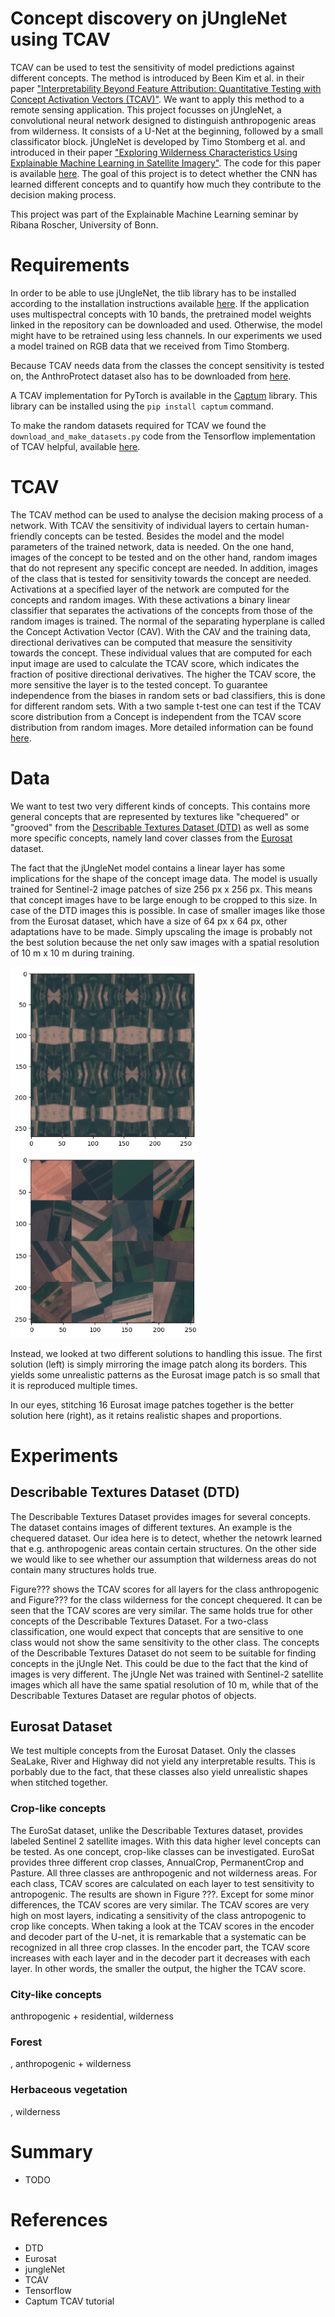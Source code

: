 # Concept discovery on jUngleNet using TCAV
TCAV can be used to test the sensitivity of model predictions against different concepts. The method is introduced by Been Kim et al. in their paper ["Interpretability Beyond Feature Attribution: Quantitative Testing with Concept Activation Vectors (TCAV)"](https://arxiv.org/abs/1711.11279). We want to apply this method to a remote sensing application. This project focusses on jUngleNet, a convolutional neural network designed to distinguish anthropogenic areas from wilderness. It consists of a U-Net at the beginning, followed by a small classificator block. jUngleNet is developed by Timo Stomberg et al. and introduced in their paper ["Exploring Wilderness Characteristics Using Explainable Machine Learning in Satellite Imagery"](https://arxiv.org/abs/2203.00379). The code for this paper is available [here](https://gitlab.jsc.fz-juelich.de/kiste/asos). 
The goal of this project is to detect whether the CNN has learned different concepts and to quantify how much they contribute to the decision making process.

This project was part of the Explainable Machine Learning seminar by Ribana Roscher, University of Bonn.

# Requirements
In order to be able to use jUngleNet, the tlib library has to be installed according to the installation instructions available [here](https://gitlab.jsc.fz-juelich.de/kiste/asos). If the application uses multispectral concepts with 10 bands, the pretrained model weights linked in the repository can be downloaded and used. Otherwise, the model might have to be retrained using less channels. In our experiments we used a model trained on RGB data that we received from Timo Stomberg.

Because TCAV needs data from the classes the concept sensitivity is tested on, the AnthroProtect dataset also has to be downloaded from [here](http://rs.ipb.uni-bonn.de/data/anthroprotect).

A TCAV implementation for PyTorch is available in the [Captum](https://github.com/pytorch/captum) library. This library can be installed using the `pip install captum` command.

To make the random datasets required for TCAV we found the `download_and_make_datasets.py` code from the Tensorflow implementation of TCAV helpful, available [here](https://github.com/tensorflow/tcav/tree/master/tcav/tcav_examples/image_models/imagenet).


# TCAV
The TCAV method can be used to analyse the decision making process of a network. With TCAV the sensitivity of individual layers to certain human-friendly concepts can be tested. Besides the model and the model parameters of the trained network, data is needed. On the one hand, images of the concept to be tested and on the other hand, random images that do not represent any specific concept are needed. In addition, images of the class that is tested for sensitivity towards the concept are needed. Activations at a specified layer of the network are computed for the concepts and random images. With these activations a binary linear classifier that separates the activations of the concepts from those of the random images is trained. The normal of the separating hyperplane is called the Concept Activation Vector (CAV). With the CAV and the training data, directional derivatives can be computed that measure the sensitivity towards the concept. These individual values that are computed for each input image are used to calculate the TCAV score, which indicates the fraction of positive directional derivatives. The higher the TCAV score, the more sensitive the layer is to the tested concept. To guarantee independence from the biases in random sets or bad classifiers, this is done for different random sets. With a two sample t-test one can test if the TCAV score distribution from a Concept is independent from the TCAV score distribution from random images. More detailed information can be found [here](https://arxiv.org/abs/1711.11279).

# Data
We want to test two very different kinds of concepts. This contains more general concepts that are represented by textures like "chequered" or "grooved" from the [Describable Textures Dataset (DTD)](https://www.robots.ox.ac.uk/~vgg/data/dtd/) as well as some more specific concepts, namely land cover classes from the [Eurosat](https://github.com/phelber/EuroSAT#) dataset.

The fact that the jUngleNet model contains a linear layer has some implications for the shape of the concept image data. The model is usually trained for Sentinel-2 image patches of size 256 px x 256 px. This means that concept images have to be large enough to be cropped to this size. In case of the DTD images this is possible.
In case of smaller images like those from the Eurosat dataset, which have a size of 64 px x 64 px, other adaptations have to be made. Simply upscaling the image is probably not the best solution because the net only saw images with a spatial resolution of 10 m x 10 m during training.
<p float="left">
  <img src="./readme/mirrored.png" width="300" />
  <img src="./readme/stitched.png" width="304" /> 
</p>
Instead, we looked at two different solutions to handling this issue. The first solution (left) is simply mirroring the image patch along its borders. This yields some unrealistic patterns as the Eurosat image patch is so small that it is reproduced multiple times. 

In our eyes, stitching 16 Eurosat image patches together is the better solution here (right), as it retains realistic shapes and proportions.

# Experiments
## Describable Textures Dataset (DTD)
The Describable Textures Dataset provides images for several concepts. The dataset contains images of different textures. An example is the chequered dataset. Our idea here is to detect, whether the netowrk learned that e.g. anthropogenic areas contain certain structures. On the other side we would like to see whether our assumption that wilderness areas do not contain many structures holds true.

Figure??? shows the TCAV scores for all layers for the class anthropogenic and Figure???  for the class wilderness for the concept chequered. It can be seen that the TCAV scores are very similar. The same holds true for other concepts of the Describable Textures Dataset. For a two-class classification, one would expect that concepts that are sensitive to one class would not show the same sensitivity to the other class. The concepts of the Describable Textures Dataset do not seem to be suitable for finding concepts in the jUngle Net. This could be due to the fact that the kind of images is very different. The jUngle Net was trained with Sentinel-2 satellite images which all have the same spatial resolution of 10 m, while that of the Describable Textures Dataset are regular photos of objects.

## Eurosat Dataset
We test multiple concepts from the Eurosat Dataset. Only the classes SeaLake, River and Highway did not yield any interpretable results. This is porbably due to the fact, that these classes also yield unrealistic shapes when stitched together.
### Crop-like concepts
The EuroSat dataset, unlike the Describable Textures dataset, provides labeled Sentinel 2 satellite images. With this data higher level concepts can be tested. As one concept, crop-like classes can be investigated. EuroSat provides three different crop classes, AnnualCrop, PermanentCrop and Pasture. All three classes are anthropogenic and not wilderness areas. For each class, TCAV scores are calculated on each layer to test sensitivity to antropogenic. The results are shown in Figure ???. Except for some minor differences, the TCAV scores are very similar. The TCAV scores are very high on most layers, indicating a sensitivity of the class antropogenic to crop like concepts. When taking a look at the TCAV scores in the encoder and decoder part of the U-net, it is remarkable that a systematic can be recognized in all three crop classes. In the encoder part, the TCAV score increases with each layer and in the decoder part it decreases with each layer. In other words, the smaller the output, the higher the TCAV score.
### City-like concepts
anthropogenic + residential, wilderness
### Forest
, anthropogenic + wilderness
### Herbaceous vegetation
, wilderness

# Summary
* TODO

# References
* DTD
* Eurosat
* jungleNet
* TCAV
* Tensorflow
* Captum TCAV tutorial
